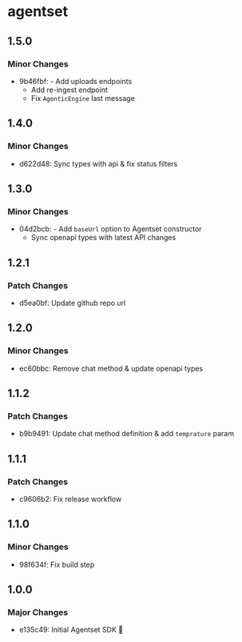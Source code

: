 # agentset

## 1.5.0

### Minor Changes

- 9b46fbf: - Add uploads endpoints
  - Add re-ingest endpoint
  - Fix `AgenticEngine` last message

## 1.4.0

### Minor Changes

- d622d48: Sync types with api & fix status filters

## 1.3.0

### Minor Changes

- 04d2bcb: - Add `baseUrl` option to Agentset constructor
  - Sync openapi types with latest API changes

## 1.2.1

### Patch Changes

- d5ea0bf: Update github repo url

## 1.2.0

### Minor Changes

- ec60bbc: Remove chat method & update openapi types

## 1.1.2

### Patch Changes

- b9b9491: Update chat method definition & add `temprature` param

## 1.1.1

### Patch Changes

- c9606b2: Fix release workflow

## 1.1.0

### Minor Changes

- 98f634f: Fix build step

## 1.0.0

### Major Changes

- e135c49: Initial Agentset SDK :tada:
